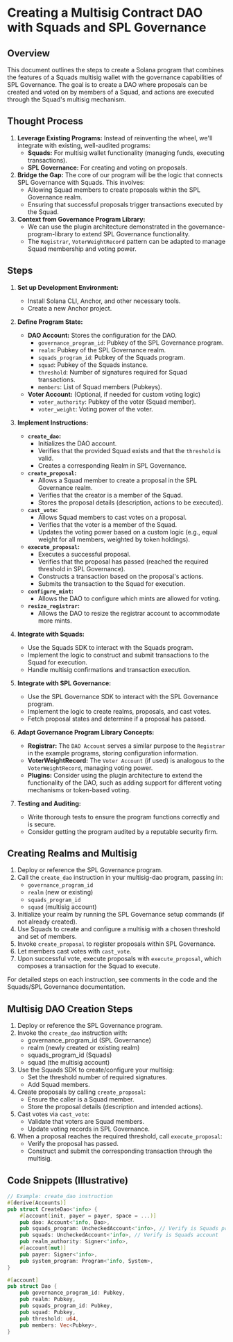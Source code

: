 # Creating a Multisig Contract DAO with Squads and SPL Governance

## Overview

This document outlines the steps to create a Solana program that combines the features of a Squads multisig wallet with the governance capabilities of SPL Governance. The goal is to create a DAO where proposals can be created and voted on by members of a Squad, and actions are executed through the Squad's multisig mechanism.

## Thought Process

1.  **Leverage Existing Programs:** Instead of reinventing the wheel, we'll integrate with existing, well-audited programs:
    - **Squads:** For multisig wallet functionality (managing funds, executing transactions).
    - **SPL Governance:** For creating and voting on proposals.
2.  **Bridge the Gap:** The core of our program will be the logic that connects SPL Governance with Squads. This involves:
    - Allowing Squad members to create proposals within the SPL Governance realm.
    - Ensuring that successful proposals trigger transactions executed by the Squad.
3.  **Context from Governance Program Library:**
    - We can use the plugin architecture demonstrated in the governance-program-library to extend SPL Governance functionality.
    - The `Registrar`, `VoterWeightRecord` pattern can be adapted to manage Squad membership and voting power.

## Steps

1.  **Set up Development Environment:**

    - Install Solana CLI, Anchor, and other necessary tools.
    - Create a new Anchor project.

2.  **Define Program State:**

    - **DAO Account:** Stores the configuration for the DAO.
      - `governance_program_id`: Pubkey of the SPL Governance program.
      - `realm`: Pubkey of the SPL Governance realm.
      - `squads_program_id`: Pubkey of the Squads program.
      - `squad`: Pubkey of the Squads instance.
      - `threshold`: Number of signatures required for Squad transactions.
      - `members`: List of Squad members (Pubkeys).
    - **Voter Account:** (Optional, if needed for custom voting logic)
      - `voter_authority`: Pubkey of the voter (Squad member).
      - `voter_weight`: Voting power of the voter.

3.  **Implement Instructions:**

    - **`create_dao`:**
      - Initializes the DAO account.
      - Verifies that the provided Squad exists and that the `threshold` is valid.
      - Creates a corresponding Realm in SPL Governance.
    - **`create_proposal`:**
      - Allows a Squad member to create a proposal in the SPL Governance realm.
      - Verifies that the creator is a member of the Squad.
      - Stores the proposal details (description, actions to be executed).
    - **`cast_vote`:**
      - Allows Squad members to cast votes on a proposal.
      - Verifies that the voter is a member of the Squad.
      - Updates the voting power based on a custom logic (e.g., equal weight for all members, weighted by token holdings).
    - **`execute_proposal`:**
      - Executes a successful proposal.
      - Verifies that the proposal has passed (reached the required threshold in SPL Governance).
      - Constructs a transaction based on the proposal's actions.
      - Submits the transaction to the Squad for execution.
    - **`configure_mint`:**
      - Allows the DAO to configure which mints are allowed for voting.
    - **`resize_registrar`:**
      - Allows the DAO to resize the registrar account to accommodate more mints.

4.  **Integrate with Squads:**

    - Use the Squads SDK to interact with the Squads program.
    - Implement the logic to construct and submit transactions to the Squad for execution.
    - Handle multisig confirmations and transaction execution.

5.  **Integrate with SPL Governance:**

    - Use the SPL Governance SDK to interact with the SPL Governance program.
    - Implement the logic to create realms, proposals, and cast votes.
    - Fetch proposal states and determine if a proposal has passed.

6.  **Adapt Governance Program Library Concepts:**

    - **Registrar:** The `DAO Account` serves a similar purpose to the `Registrar` in the example programs, storing configuration information.
    - **VoterWeightRecord:** The `Voter Account` (if used) is analogous to the `VoterWeightRecord`, managing voting power.
    - **Plugins:** Consider using the plugin architecture to extend the functionality of the DAO, such as adding support for different voting mechanisms or token-based voting.

7.  **Testing and Auditing:**
    - Write thorough tests to ensure the program functions correctly and is secure.
    - Consider getting the program audited by a reputable security firm.

## Creating Realms and Multisig

1. Deploy or reference the SPL Governance program.
2. Call the `create_dao` instruction in your multisig-dao program, passing in:
   - `governance_program_id`
   - `realm` (new or existing)
   - `squads_program_id`
   - `squad` (multisig account)
3. Initialize your realm by running the SPL Governance setup commands (if not already created).
4. Use Squads to create and configure a multisig with a chosen threshold and set of members.
5. Invoke `create_proposal` to register proposals within SPL Governance.
6. Let members cast votes with `cast_vote`.
7. Upon successful vote, execute proposals with `execute_proposal`, which composes a transaction for the Squad to execute.

For detailed steps on each instruction, see comments in the code and the Squads/SPL Governance documentation.

## Multisig DAO Creation Steps

1. Deploy or reference the SPL Governance program.
2. Invoke the `create_dao` instruction with:
   - governance_program_id (SPL Governance)
   - realm (newly created or existing realm)
   - squads_program_id (Squads)
   - squad (the multisig account)
3. Use the Squads SDK to create/configure your multisig:
   - Set the threshold number of required signatures.
   - Add Squad members.
4. Create proposals by calling `create_proposal`:
   - Ensure the caller is a Squad member.
   - Store the proposal details (description and intended actions).
5. Cast votes via `cast_vote`:
   - Validate that voters are Squad members.
   - Update voting records in SPL Governance.
6. When a proposal reaches the required threshold, call `execute_proposal`:
   - Verify the proposal has passed.
   - Construct and submit the corresponding transaction through the multisig.

## Code Snippets (Illustrative)

```rust
// Example: create_dao instruction
#[derive(Accounts)]
pub struct CreateDao<'info> {
    #[account(init, payer = payer, space = ...)]
    pub dao: Account<'info, Dao>,
    pub squads_program: UncheckedAccount<'info>, // Verify is Squads program
    pub squads: UncheckedAccount<'info>, // Verify is Squads account
    pub realm_authority: Signer<'info>,
    #[account(mut)]
    pub payer: Signer<'info>,
    pub system_program: Program<'info, System>,
}

#[account]
pub struct Dao {
    pub governance_program_id: Pubkey,
    pub realm: Pubkey,
    pub squads_program_id: Pubkey,
    pub squad: Pubkey,
    pub threshold: u64,
    pub members: Vec<Pubkey>,
}
```
